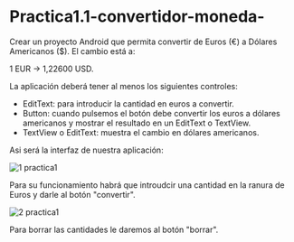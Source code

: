 # Practica1.1-convertidor-moneda-
Crear un proyecto Android que permita convertir de Euros (€) a Dólares Americanos ($). El cambio está a:

1 EUR → 1,22600 USD.

La aplicación deberá tener al menos los siguientes controles:
- EditText: para introducir la cantidad en euros a convertir.
- Button: cuando pulsemos el botón debe convertir los euros a dólares americanos y mostrar el resultado en un EditText o TextView.
- TextView o EditText: muestra el cambio en dólares americanos.

Asi será la interfaz de nuestra aplicación:


![1 practica1](https://user-images.githubusercontent.com/35973932/50047962-35e9ad80-00b8-11e9-8e6b-c905012c98d2.PNG)

Para su funcionamiento habrá que introudcir una cantidad en  la ranura de Euros y darle al botón "convertir".

![2 practica1](https://user-images.githubusercontent.com/35973932/50047963-384c0780-00b8-11e9-9b72-fc0737105297.PNG)

Para borrar las cantidades le daremos al botón "borrar".

